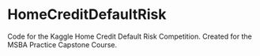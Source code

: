 # HomeCreditDefaultRisk
Code for the Kaggle Home Credit Default Risk Competition. Created for the MSBA Practice Capstone Course.
